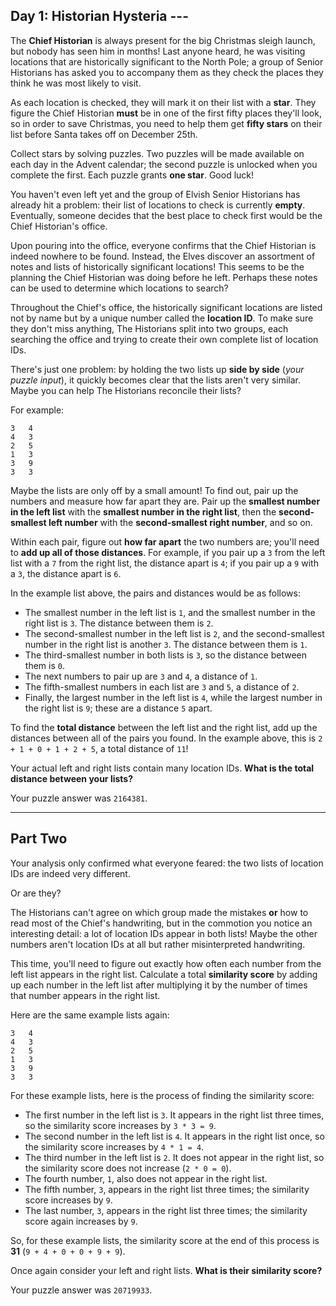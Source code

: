 ## Day 1: Historian Hysteria ---

The **Chief Historian** is always present for the big Christmas sleigh launch, but nobody 
has seen him in months! Last anyone heard, he was visiting locations that are historically 
significant to the North Pole; a group of Senior Historians has asked you to accompany 
them as they check the places they think he was most likely to visit.

As each location is checked, they will mark it on their list with a **star**. They figure 
the Chief Historian **must** be in one of the first fifty places they'll look, so in 
order to save Christmas, you need to help them get **fifty stars** on their list before 
Santa takes off on December 25th.

Collect stars by solving puzzles. Two puzzles will be made available on each day in the 
Advent calendar; the second puzzle is unlocked when you complete the first. Each puzzle 
grants **one star**. Good luck!

You haven't even left yet and the group of Elvish Senior Historians has already hit a 
problem: their list of locations to check is currently **empty**. Eventually, someone 
decides that the best place to check first would be the Chief Historian's office.

Upon pouring into the office, everyone confirms that the Chief Historian is indeed 
nowhere to be found. Instead, the Elves discover an assortment of notes and lists of 
historically significant locations! This seems to be the planning the Chief Historian was 
doing before he left. Perhaps these notes can be used to determine which locations to 
search?

Throughout the Chief's office, the historically significant locations are listed not by 
name but by a unique number called the **location ID**. To make sure they don't miss 
anything, The Historians split into two groups, each searching the office and trying to 
create their own complete list of location IDs.

There's just one problem: by holding the two lists up **side by side** (_your puzzle 
input_), it quickly becomes clear that the lists aren't very similar. Maybe you can help 
The Historians reconcile their lists?

For example:

```
3   4
4   3
2   5
1   3
3   9
3   3
```

Maybe the lists are only off by a small amount! To find out, pair up the numbers and 
measure how far apart they are. Pair up the **smallest number in the left list** with the 
**smallest number in the right list**, then the **second-smallest left number** with the 
**second-smallest right number**, and so on.

Within each pair, figure out **how far apart** the two numbers are; you'll need to **add 
up all of those distances**. For example, if you pair up a `3` from the left list with a 
`7` from the right list, the distance apart is `4`; if you pair up a `9` with a `3`, the 
distance apart is `6`.

In the example list above, the pairs and distances would be as follows:

* The smallest number in the left list is `1`, and the smallest number in the right list is `3`. The distance between them is `2`.
* The second-smallest number in the left list is `2`, and the second-smallest number in the right list is another `3`. The distance between them is `1`.
* The third-smallest number in both lists is `3`, so the distance between them is `0`.
* The next numbers to pair up are `3` and `4`, a distance of `1`.
* The fifth-smallest numbers in each list are `3` and `5`, a distance of `2`.
* Finally, the largest number in the left list is `4`, while the largest number in the right list is `9`; these are a distance `5` apart.

To find the **total distance** between the left list and the right list, add up the 
distances between all of the pairs you found. In the example above, this is 
`2 + 1 + 0 + 1 + 2 + 5`, a total distance of `11`!

Your actual left and right lists contain many location IDs. 
**What is the total distance between your lists?**

Your puzzle answer was `2164381`.

---

## Part Two

Your analysis only confirmed what everyone feared: the two lists of location IDs are 
indeed very different.

Or are they?

The Historians can't agree on which group made the mistakes **or** how to read most of 
the Chief's handwriting, but in the commotion you notice an interesting detail: a lot of 
location IDs appear in both lists! Maybe the other numbers aren't location IDs at all 
but rather misinterpreted handwriting.

This time, you'll need to figure out exactly how often each number from the left list 
appears in the right list. Calculate a total **similarity score** by adding up each 
number in the left list after multiplying it by the number of times that number appears 
in the right list.

Here are the same example lists again:

```
3   4
4   3
2   5
1   3
3   9
3   3
```

For these example lists, here is the process of finding the similarity score:

* The first number in the left list is `3`. It appears in the right list three times, so the similarity score increases by `3 * 3 = 9`.
* The second number in the left list is `4`. It appears in the right list once, so the similarity score increases by `4 * 1 = 4`.
* The third number in the left list is `2`. It does not appear in the right list, so the similarity score does not increase (`2 * 0 = 0`).
* The fourth number, `1`, also does not appear in the right list.
* The fifth number, `3`, appears in the right list three times; the similarity score increases by `9`.
* The last number, `3`, appears in the right list three times; the similarity score again increases by `9`.

So, for these example lists, the similarity score at the end of this process is **31** (`9 + 4 + 0 + 0 + 9 + 9`).

Once again consider your left and right lists. **What is their similarity score?**

Your puzzle answer was `20719933`.
